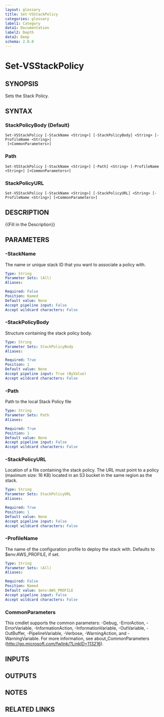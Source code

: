 ```yaml
---
layout: glossary
title: Set-VSStackPolicy
categories: glossary
label1: Category
data1: Documentation
label2: Depth
data2: Deep
schema: 2.0.0
---
```


# Set-VSStackPolicy

## SYNOPSIS
Sets the Stack Policy.

## SYNTAX

### StackPolicyBody (Default)
```
Set-VSStackPolicy [-StackName <String>] [-StackPolicyBody] <String> [-ProfileName <String>]
 [<CommonParameters>]
```

### Path
```
Set-VSStackPolicy [-StackName <String>] [-Path] <String> [-ProfileName <String>] [<CommonParameters>]
```

### StackPolicyURL
```
Set-VSStackPolicy [-StackName <String>] [-StackPolicyURL] <String> [-ProfileName <String>] [<CommonParameters>]
```

## DESCRIPTION
{{Fill in the Description}}

## PARAMETERS

### -StackName
The name or unique stack ID that you want to associate a policy with.

```yaml
Type: String
Parameter Sets: (All)
Aliases:

Required: False
Position: Named
Default value: None
Accept pipeline input: False
Accept wildcard characters: False
```

### -StackPolicyBody
Structure containing the stack policy body.

```yaml
Type: String
Parameter Sets: StackPolicyBody
Aliases:

Required: True
Position: 1
Default value: None
Accept pipeline input: True (ByValue)
Accept wildcard characters: False
```

### -Path
Path to the local Stack Policy file

```yaml
Type: String
Parameter Sets: Path
Aliases:

Required: True
Position: 1
Default value: None
Accept pipeline input: False
Accept wildcard characters: False
```

### -StackPolicyURL
Location of a file containing the stack policy.
The URL must point to a policy (maximum size: 16 KB) located in an S3 bucket in the same region as the stack.

```yaml
Type: String
Parameter Sets: StackPolicyURL
Aliases:

Required: True
Position: 1
Default value: None
Accept pipeline input: False
Accept wildcard characters: False
```

### -ProfileName
The name of the configuration profile to deploy the stack with.
Defaults to $env:AWS_PROFILE, if set.

```yaml
Type: String
Parameter Sets: (All)
Aliases:

Required: False
Position: Named
Default value: $env:AWS_PROFILE
Accept pipeline input: False
Accept wildcard characters: False
```

### CommonParameters
This cmdlet supports the common parameters: -Debug, -ErrorAction, -ErrorVariable, -InformationAction, -InformationVariable, -OutVariable, -OutBuffer, -PipelineVariable, -Verbose, -WarningAction, and -WarningVariable.
For more information, see about_CommonParameters (http://go.microsoft.com/fwlink/?LinkID=113216).

## INPUTS

## OUTPUTS

## NOTES

## RELATED LINKS
